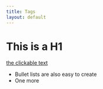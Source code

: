 ```yaml
---
title: Tags
layout: default
---
```

# This is a H1

[the clickable text](http://xlson.com/)

* Bullet lists are also easy to create
* One more

